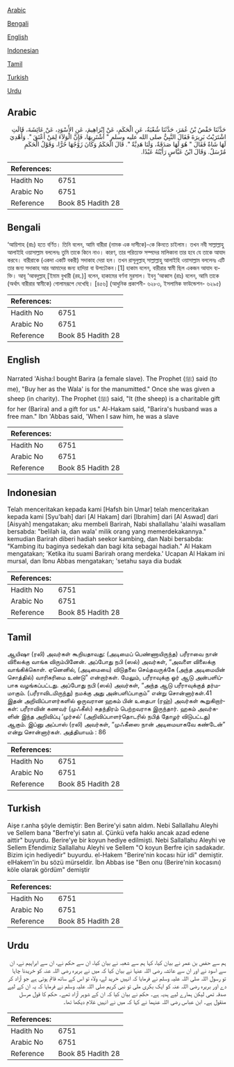 [Arabic](#arabic)

[Bengali](#bengali)

[English](#english)

[Indonesian](#indonesian)

[Tamil](#tamil)

[Turkish](#turkish)

[Urdu](#urdu)

## Arabic


<div dir="rtl" lang="ar" style={{fontSize:'larger',backgroundColor:'#f8f9fa',padding:20}}>
حَدَّثَنَا حَفْصُ بْنُ عُمَرَ، حَدَّثَنَا شُعْبَةُ، عَنِ الْحَكَمِ، عَنْ إِبْرَاهِيمَ، عَنِ الأَسْوَدِ، عَنْ عَائِشَةَ، قَالَتِ اشْتَرَيْتُ بَرِيرَةَ فَقَالَ النَّبِيُّ صلى الله عليه وسلم ‏"‏ اشْتَرِيهَا، فَإِنَّ الْوَلاَءَ لِمَنْ أَعْتَقَ ‏"‏‏.‏ وَأُهْدِيَ لَهَا شَاةٌ فَقَالَ ‏"‏ هُوَ لَهَا صَدَقَةٌ، وَلَنَا هَدِيَّةٌ ‏"‏‏.‏ قَالَ الْحَكَمُ وَكَانَ زَوْجُهَا حُرًّا، وَقَوْلُ الْحَكَمِ مُرْسَلٌ‏.‏ وَقَالَ ابْنُ عَبَّاسٍ رَأَيْتُهُ عَبْدًا‏.‏
</div>
<div style={{backgroundColor:'#f8f9fa',padding:20, marginBottom: 10}}><table> <thead> <tr> <th>References:</th> <th></th> </tr> </thead> <tbody><tr><td>Hadith No</td><td>6751</td></tr><tr><td>Arabic No</td><td>6751</td></tr><tr><td>Reference</td><td>Book 85 Hadith 28</td></tr></tbody></table></div>

## Bengali


<div dir="ltr" lang="bn" style={{fontSize:'larger',backgroundColor:'#f8f9fa',padding:20}}>
‘আয়িশাহ (রাঃ) হতে বর্ণিত। তিনি বলেন, আমি বারীরা (নামক এক দাসীকে)-কে কিনতে চাইলাম। তখন নবী সাল্লাল্লাহু আলাইহি ওয়াসাল্লাম বললেনঃ তুমি তাকে কিনে নাও। কারণ, তার পরিত্যক্ত সম্পদের মালিকানা তার হবে যে তাকে আযাদ করবে। বারীরাকে (একদা একটি বকরী) সদাকাহ দেয়া হল। তখন রাসূলুল্লাহ্ সাল্লাল্লাহু আলাইহি ওয়াসাল্লাম বললেনঃ এটি তার জন্য সদাকাহ আর আমাদের জন্য হাদিয়া বা উপঢৌকন।[1] হাকাম বলেন, বারীরার স্বামী ছিল একজন আযাদ ব্যক্তি। আবূ ‘আবদুল্লাহ্ [ইমাম বুখারী (রহ.)] বলেন, হাকামের বর্ণনা মুরসাল। ইবনু ‘আব্বাস (রাঃ) বলেন, আমি তাকে (অর্থাৎ বারীরার স্বামীকে) গোলামরূপে দেখেছি। [৪৫৬] (আধুনিক প্রকাশনী- ৬২৮৩, ইসলামিক ফাউন্ডেশন- ৬২৯৫)
</div>
<div style={{backgroundColor:'#f8f9fa',padding:20, marginBottom: 10}}><table> <thead> <tr> <th>References:</th> <th></th> </tr> </thead> <tbody><tr><td>Hadith No</td><td>6751</td></tr><tr><td>Arabic No</td><td>6751</td></tr><tr><td>Reference</td><td>Book 85 Hadith 28</td></tr></tbody></table></div>

## English


<div dir="ltr" lang="en" style={{fontSize:'larger',backgroundColor:'#f8f9fa',padding:20}}>
Narrated 'Aisha:I bought Barira (a female slave). The Prophet (ﷺ) said (to me), "Buy her as the Wala' is for the manumitted." Once she was given a sheep (in charity). The Prophet (ﷺ) said, "It (the sheep) is a charitable gift for her (Barira) and a gift for us." Al-Hakam said, "Barira's husband was a free man." Ibn 'Abbas said, 'When I saw him, he was a slave
</div>
<div style={{backgroundColor:'#f8f9fa',padding:20, marginBottom: 10}}><table> <thead> <tr> <th>References:</th> <th></th> </tr> </thead> <tbody><tr><td>Hadith No</td><td>6751</td></tr><tr><td>Arabic No</td><td>6751</td></tr><tr><td>Reference</td><td>Book 85 Hadith 28</td></tr></tbody></table></div>

## Indonesian


<div dir="ltr" lang="id" style={{fontSize:'larger',backgroundColor:'#f8f9fa',padding:20}}>
Telah menceritakan kepada kami [Hafsh bin Umar] telah menceritakan kepada kami [Syu'bah] dari [Al Hakam] dari [Ibrahim] dari [Al Aswad] dari [Aisyah] mengatakan; aku membeli Barirah, Nabi shallallahu 'alaihi wasallam bersabda: "belilah ia, dan wala' milik orang yang memerdekakannya." kemudian Barirah diberi hadiah seekor kambing, dan Nabi bersabda: "Kambing itu baginya sedekah dan bagi kita sebagai hadiah." Al Hakam mengatakan; 'Ketika itu suami Barirah orang merdeka.' Ucapan Al Hakam ini mursal, dan Ibnu Abbas mengatakan; 'setahu saya dia budak
</div>
<div style={{backgroundColor:'#f8f9fa',padding:20, marginBottom: 10}}><table> <thead> <tr> <th>References:</th> <th></th> </tr> </thead> <tbody><tr><td>Hadith No</td><td>6751</td></tr><tr><td>Arabic No</td><td>6751</td></tr><tr><td>Reference</td><td>Book 85 Hadith 28</td></tr></tbody></table></div>

## Tamil


<div dir="ltr" lang="ta" style={{fontSize:'larger',backgroundColor:'#f8f9fa',padding:20}}>
ஆயிஷா (ரலி) அவர்கள் கூறியதாவது: (அடிமைப் பெண்ணாயிருந்த) பரீராவை நான் விலைக்கு வாங்க விரும்பினேன். அப்போது நபி (ஸல்) அவர்கள், “அவளை விலைக்கு வாங்கிக்கொள். ஏனெனில், (அடிமையை) விடுதலை செய்தவருக்கே (அந்த அடிமையின் சொத்தில்) வாரிசுரிமை உண்டு” என்றார்கள். மேலும், பரீராவுக்கு ஓர் ஆடு அன்பளிப்பாக வழங்கப்பட்டது. அப்போது நபி (ஸல்) அவர்கள், “அந்த ஆடு பரீராவுக்குத் தர்மமாகும். (பரீராவிடமிருந்து) நமக்கு அது அன்பளிப்பாகும்” என்று சொன்னார்கள்.41 இதன் அறிவிப்பாளர்களில் ஒருவரான ஹகம் பின் உதைபா (ரஹ்) அவர்கள் கூறுகிறார்கள்: பரீராவின் கணவர் (முஃகீஸ்) சுதந்திரம் பெற்றவராக இருந்தார். ஹகம் அவர்களின் இந்த அறிவிப்பு ‘முர்சல்’ (அறிவிப்பாளர்தொடரில் நபித் தோழர் விடுபட்டது) ஆகும். இப்னு அப்பாஸ் (ரலி) அவர்கள், “முஃகீஸை நான் அடிமையாகவே கண்டேன்” என்று சொன்னார்கள். அத்தியாயம் : 86
</div>
<div style={{backgroundColor:'#f8f9fa',padding:20, marginBottom: 10}}><table> <thead> <tr> <th>References:</th> <th></th> </tr> </thead> <tbody><tr><td>Hadith No</td><td>6751</td></tr><tr><td>Arabic No</td><td>6751</td></tr><tr><td>Reference</td><td>Book 85 Hadith 28</td></tr></tbody></table></div>

## Turkish


<div dir="ltr" lang="tr" style={{fontSize:'larger',backgroundColor:'#f8f9fa',padding:20}}>
Aişe r.anha şöyle demiştir: Ben Berire'yi satın aldım. Nebi Sallallahu Aleyhi ve Sellem bana "Berfre'yi satın al. Çünkü vefa hakkı ancak azad edene aittir" buyurdu. Berire'ye bir koyun hediye edilmişti. Nebi Sallallahu Aleyhi ve Sellem Efendimiz Sallallahu Aleyhi ve Sellem "O koyun Berfre için sadakadır. Bizim için hediyedir" buyurdu. el-Hakem "Berire'nin kocası hür idi" demiştir. elHakem'in bu sözü mürseldir. İbn Abbas ise "Ben onu (Berire'nin kocasını) köle olarak gördüm" demiştir
</div>
<div style={{backgroundColor:'#f8f9fa',padding:20, marginBottom: 10}}><table> <thead> <tr> <th>References:</th> <th></th> </tr> </thead> <tbody><tr><td>Hadith No</td><td>6751</td></tr><tr><td>Arabic No</td><td>6751</td></tr><tr><td>Reference</td><td>Book 85 Hadith 28</td></tr></tbody></table></div>

## Urdu


<div dir="rtl" lang="ur" style={{fontSize:'larger',backgroundColor:'#f8f9fa',padding:20}}>
ہم سے حفص بن عمر نے بیان کیا، کہا ہم سے شعبہ نے بیان کیا، ان سے حکم نے، ان سے ابراہیم نے، ان سے اسود نے اور ان سے عائشہ رضی اللہ عنہا نے بیان کیا کہ میں نے بریرہ رضی اللہ عنہ کو خریدنا چاہا تو رسول اللہ صلی اللہ علیہ وسلم نے فرمایا کہ انہیں خرید لے، ولاء تو اس کے ساتھ قائم ہوتی ہے جو آزاد کر دے اور بریرہ رضی اللہ عنہ کو ایک بکری ملی تو نبی کریم صلی اللہ علیہ وسلم نے فرمایا کہ یہ ان کے لیے صدقہ تھی لیکن ہمارے لیے ہدیہ ہے۔ حکم نے بیان کیا کہ ان کے شوہر آزاد تھے۔ حکم کا قول مرسل منقول ہے۔ ابن عباس رضی اللہ عنہما نے کہا کہ میں نے انہیں غلام دیکھا تھا۔
</div>
<div style={{backgroundColor:'#f8f9fa',padding:20, marginBottom: 10}}><table> <thead> <tr> <th>References:</th> <th></th> </tr> </thead> <tbody><tr><td>Hadith No</td><td>6751</td></tr><tr><td>Arabic No</td><td>6751</td></tr><tr><td>Reference</td><td>Book 85 Hadith 28</td></tr></tbody></table></div>